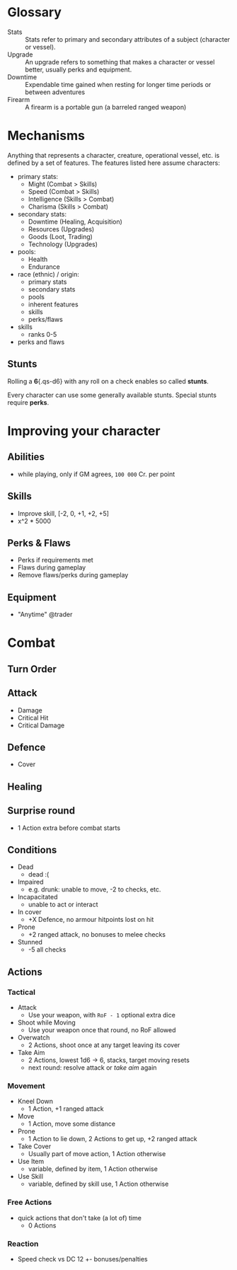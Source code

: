# Glossary

<dl>
<dt>Stats</dt>
<dd>Stats refer to primary and secondary attributes of a subject (character or vessel).</dd>

<dt>Upgrade</dt>
<dd>An upgrade refers to something that makes a character or vessel better,
usually perks and equipment.</dd>

<dt>Downtime</dt>
<dd>Expendable time gained when resting for longer time periods or between adventures</dd>

<dt>Firearm</dt>
<dd>A firearm is a portable gun (a barreled ranged weapon)</dd>
</dl>

# Mechanisms

Anything that represents a character, creature, operational vessel, etc. is
defined by a set of features. The features listed here assume characters:

* primary stats:
    * Might (Combat > Skills)
    * Speed (Combat > Skills)
    * Intelligence (Skills > Combat)
    * Charisma (Skills > Combat)
* secondary stats:
    * Downtime (Healing, Acquisition)
    * Resources (Upgrades)
    * Goods (Loot, Trading)
    * Technology (Upgrades)
* pools:
    * Health
    * Endurance
* race (ethnic) / origin:
    * primary stats
    * secondary stats
    * pools
    * inherent features
    * skills
    * perks/flaws
* skills
    * ranks 0-5
* perks and flaws

## Stunts

Rolling a **6**{.qs-d6} with any roll on a check enables so called **stunts**.

Every character can use some generally available stunts. Special stunts require
**perks**.

# Improving your character
## Abilities
  - while playing, only if GM agrees, `100 000` Cr. per point
## Skills
  - Improve skill, [-2, 0, +1, +2, +5]
  - x^2 * 5000
## Perks & Flaws
  - Perks if requirements met
  - Flaws during gameplay
  - Remove flaws/perks during gameplay
## Equipment
  - "Anytime" @trader

# Combat
## Turn Order
## Attack
  - Damage
  - Critical Hit
  - Critical Damage
## Defence
  - Cover
## Healing
## Surprise round
  - 1 Action extra before combat starts

## Conditions
- Dead
    - dead :(
- Impaired
    - e.g. drunk: unable to move, -2 to checks, etc.
- Incapacitated
    - unable to act or interact
- In cover
    - +X Defence, no armour hitpoints lost on hit
- Prone
    - +2 ranged attack, no bonuses to melee checks
- Stunned
    - -5 all checks

## Actions

### Tactical
- Attack
    - Use your weapon, with `RoF - 1` optional extra dice
- Shoot while Moving
    - Use your weapon once that round, no RoF allowed
- Overwatch
    - 2 Actions, shoot once at any target leaving its cover
- Take Aim
    - 2 Actions, lowest 1d6 -> 6, stacks, target moving resets
    - next round: resolve attack or *take aim* again

### Movement
- Kneel Down
    - 1 Action, +1 ranged attack
- Move
    - 1 Action, move some distance
- Prone
    - 1 Action to lie down, 2 Actions to get up, +2 ranged attack
- Take Cover
    - Usually part of move action, 1 Action otherwise
- Use Item
    - variable, defined by item, 1 Action otherwise
- Use Skill
    - variable, defined by skill use, 1 Action otherwise

### Free Actions
- quick actions that don't take (a lot of) time
    - 0 Actions

### Reaction
- Speed check vs DC 12 +- bonuses/penalties

